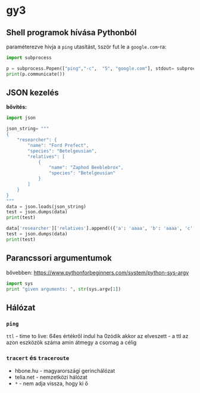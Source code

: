 # gy3

## Shell programok hívása Pythonból
paraméterezve hívja a `ping` utasítást, `5`ször fut le a `google.com`-ra: 
````Python
import subprocess

p = subprocess.Popen(["ping","-c",  "5", "google.com"], stdout= subprocess.PIPE)
print(p.communicate())
````
## JSON kezelés
**bővítés:**
````Python
import json

json_string= """
{
	"researcher": {
		"name": "Ford Prefect",
		"species": "Betelgeusian",
		"relatives": [
			{
				"name": "Zaphod Beeblebrox",
				"species": "Betelgeusian"
			}
		]
	}
}
"""
data = json.loads(json_string)
test = json.dumps(data)
print(test)

data['researcher']['relatives'].append(({'a': 'aaaa', 'b': 'aaaa', 'c': 'aaaa'}))
test = json.dumps(data)
print(test)
````
## Parancssori argumentumok
bővebben: 
https://www.pythonforbeginners.com/system/python-sys-argv
````Python
import sys
print "given arguments: ", str(sys.argv[1])
````
## Hálózat
### `ping`
`ttl` - time to live: 64es értékről indul ha 0zódik akkor az elveszett
    - a ttl az azon eszközök száma amin átmegy a csomag a célig

### `tracert` és `traceroute`
- hbone.hu - magyarországi gerinchálózat
- telia.net - nemzetközi hálózat
- `*`  - nem adja vissza, hogy ki ő


